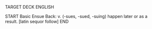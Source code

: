 TARGET DECK
ENGLISH

START
Basic
Ensue
Back: v. (-sues, -sued, -suing) happen later or as a result. [latin sequor follow]
END
